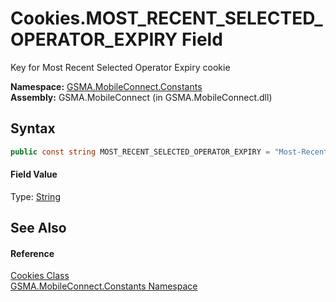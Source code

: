 Cookies.MOST_RECENT_SELECTED_OPERATOR_EXPIRY Field
==================================================
Key for Most Recent Selected Operator Expiry cookie

**Namespace:** [GSMA.MobileConnect.Constants][1]  
**Assembly:** GSMA.MobileConnect (in GSMA.MobileConnect.dll)

Syntax
------

```csharp
public const string MOST_RECENT_SELECTED_OPERATOR_EXPIRY = "Most-Recent-Selected-Operator-Expiry"
```

#### Field Value
Type: [String][2]

See Also
--------

#### Reference
[Cookies Class][3]  
[GSMA.MobileConnect.Constants Namespace][1]  

[1]: ../README.md
[2]: http://msdn.microsoft.com/en-us/library/s1wwdcbf
[3]: README.md
[4]: ../../_icons/Help.png